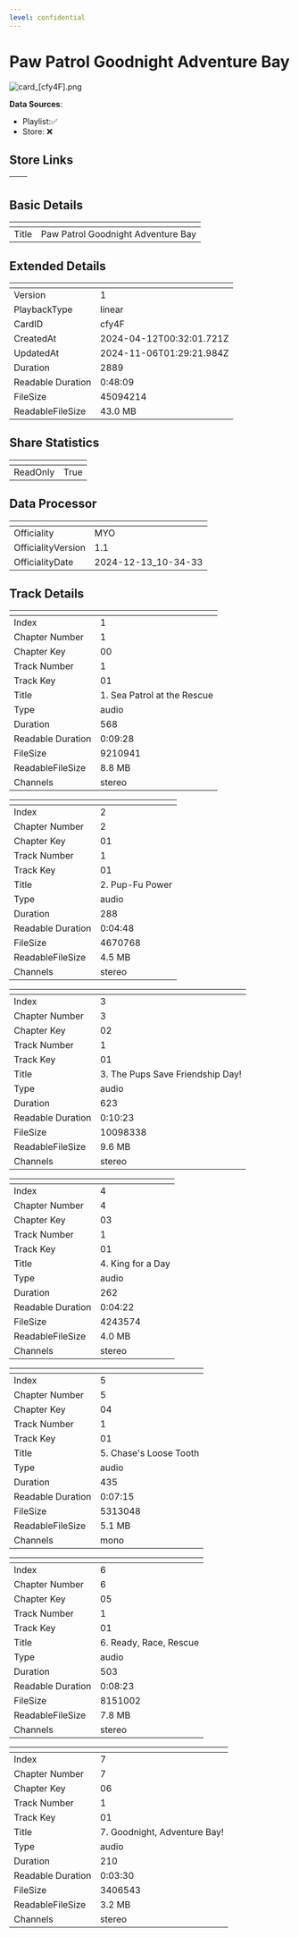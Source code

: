 ```yaml
---
level: confidential
---
```

# Paw Patrol Goodnight Adventure Bay

![card_[cfy4F].png](../../img/cards/card_[cfy4F].png)

**Data Sources**: 

- Playlist:✅
- Store: ❌


## Store Links

| <!-- --> | <!-- --> |
| - | - |


## Basic Details

| <!-- --> | <!-- --> |
| - | - |
| Title | Paw Patrol Goodnight Adventure Bay |


## Extended Details

| <!-- --> | <!-- --> |
| - | - |
| Version | 1 |
| PlaybackType | linear |
| CardID | cfy4F |
| CreatedAt | 2024-04-12T00:32:01.721Z |
| UpdatedAt | 2024-11-06T01:29:21.984Z |
| Duration | 2889 |
| Readable Duration | 0:48:09 |
| FileSize | 45094214 |
| ReadableFileSize | 43.0 MB |


## Share Statistics

| <!-- --> | <!-- --> |
| - | - |
| ReadOnly | True |


## Data Processor

| <!-- --> | <!-- --> |
| - | - |
| Officiality | MYO
| OfficialityVersion | 1.1
| OfficialityDate | 2024-12-13_10-34-33


## Track Details

| <!-- --> | <!-- --> |
| - | - |
| Index | 1 |
| Chapter Number | 1 |
| Chapter Key | 00 |
| Track Number | 1 |
| Track Key | 01 |
| Title | 1. Sea Patrol at the Rescue |
| Type | audio |
| Duration | 568 |
| Readable Duration | 0:09:28 |
| FileSize | 9210941 |
| ReadableFileSize | 8.8 MB |
| Channels | stereo |

| <!-- --> | <!-- --> |
| - | - |
| Index | 2 |
| Chapter Number | 2 |
| Chapter Key | 01 |
| Track Number | 1 |
| Track Key | 01 |
| Title | 2. Pup-Fu Power |
| Type | audio |
| Duration | 288 |
| Readable Duration | 0:04:48 |
| FileSize | 4670768 |
| ReadableFileSize | 4.5 MB |
| Channels | stereo |

| <!-- --> | <!-- --> |
| - | - |
| Index | 3 |
| Chapter Number | 3 |
| Chapter Key | 02 |
| Track Number | 1 |
| Track Key | 01 |
| Title | 3. The Pups Save Friendship Day! |
| Type | audio |
| Duration | 623 |
| Readable Duration | 0:10:23 |
| FileSize | 10098338 |
| ReadableFileSize | 9.6 MB |
| Channels | stereo |

| <!-- --> | <!-- --> |
| - | - |
| Index | 4 |
| Chapter Number | 4 |
| Chapter Key | 03 |
| Track Number | 1 |
| Track Key | 01 |
| Title | 4. King for a Day |
| Type | audio |
| Duration | 262 |
| Readable Duration | 0:04:22 |
| FileSize | 4243574 |
| ReadableFileSize | 4.0 MB |
| Channels | stereo |

| <!-- --> | <!-- --> |
| - | - |
| Index | 5 |
| Chapter Number | 5 |
| Chapter Key | 04 |
| Track Number | 1 |
| Track Key | 01 |
| Title | 5. Chase's Loose Tooth  |
| Type | audio |
| Duration | 435 |
| Readable Duration | 0:07:15 |
| FileSize | 5313048 |
| ReadableFileSize | 5.1 MB |
| Channels | mono |

| <!-- --> | <!-- --> |
| - | - |
| Index | 6 |
| Chapter Number | 6 |
| Chapter Key | 05 |
| Track Number | 1 |
| Track Key | 01 |
| Title | 6. Ready, Race, Rescue |
| Type | audio |
| Duration | 503 |
| Readable Duration | 0:08:23 |
| FileSize | 8151002 |
| ReadableFileSize | 7.8 MB |
| Channels | stereo |

| <!-- --> | <!-- --> |
| - | - |
| Index | 7 |
| Chapter Number | 7 |
| Chapter Key | 06 |
| Track Number | 1 |
| Track Key | 01 |
| Title | 7. Goodnight, Adventure Bay! |
| Type | audio |
| Duration | 210 |
| Readable Duration | 0:03:30 |
| FileSize | 3406543 |
| ReadableFileSize | 3.2 MB |
| Channels | stereo |

